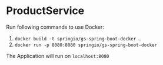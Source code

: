 # ProductService

Run following commands to use Docker:

1. `docker build -t springio/gs-spring-boot-docker .`
2. `docker run -p 8080:8080 springio/gs-spring-boot-docker`
  
The Application will run on `localhost:8080`
